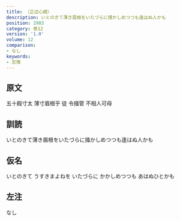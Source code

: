 ```yaml
---
title: （正述心緒）
description: いとのきて薄き眉根をいたづらに掻かしめつつも逢はぬ人かも
position: 2903
category: 巻12
version: '1.0'
volume: 12
comparison:
- なし
keywords:
- 恋情
---
```


## 原文

五十殿寸太 薄寸眉根乎 徒 令掻管 不相人可母

## 訓読

いとのきて薄き眉根をいたづらに掻かしめつつも逢はぬ人かも

## 仮名

いとのきて うすきまよねを いたづらに かかしめつつも あはぬひとかも

## 左注

なし
